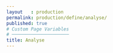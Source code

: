 ```yaml
---
layout   : production
permalink: production/define/analyse/
published: true
# Custom Page Variables
# ─────────────────────
title: Analyse
---
```


